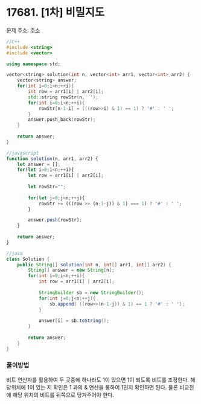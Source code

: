 # 17681. [1차] 비밀지도

문제 주소: [주소](https://programmers.co.kr/learn/courses/30/lessons/17681)

```c++
//C++
#include <string>
#include <vector>

using namespace std;

vector<string> solution(int n, vector<int> arr1, vector<int> arr2) {
    vector<string> answer;
    for(int i=0;i<n;++i){
        int row = arr1[i] | arr2[i];
        std::string rowStr(n,' ');
        for(int i=0;i<n;++i){
            rowStr[n-1-i] = (((row>>i) & 1) == 1) ? '#' : ' ';
        }
        answer.push_back(rowStr);
    }
    
    return answer;
}
```

```javascript
//javascript
function solution(n, arr1, arr2) {
    let answer = [];
    for(let i=0;i<n;++i){
        let row = arr1[i] | arr2[i];
        
        let rowStr="";
        
        for(let j=0;j<n;++j){
            rowStr += (((row >> (n-1-j)) & 1) === 1) ? '#' : ' ';
        }

        answer.push(rowStr);
    }
    
    return answer;
}
```

```java
//java
class Solution {
    public String[] solution(int n, int[] arr1, int[] arr2) {
        String[] answer = new String[n];
        for(int i=0;i<n;++i){
            int row = arr1[i] | arr2[i];
            
            StringBuilder sb = new StringBuilder();
            for(int j=0;j<n;++j){
                sb.append( ((row>>(n-1-j)) & 1) == 1 ? '#' : ' ');
            }
            
            answer[i] = sb.toString();
        }
        
        return answer;
    }
}
```



### 풀이방법

비트 연산자를 활용하여 두 곳중에 하나라도 1이 있으면 1이 되도록 비트를 조정한다. 해당위치에 1이 있는 지 확인은 1 과의 & 연산을 통하여 1인지 확인하면 된다. 물론 비교전에 해당 위치의 비트를 뒤쪽으로 당겨주어야 한다.